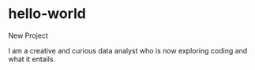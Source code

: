 # hello-world
New Project 

I am a creative and curious data analyst who is now exploring coding and what it entails. 
